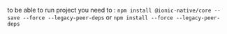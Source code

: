 to be able to run project you need to : ```npm install @ionic-native/core --save --force --legacy-peer-deps``` or ```npm install --force --legacy-peer-deps```
